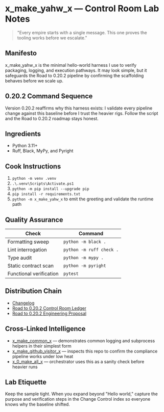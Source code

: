 # x_make_yahw_x — Control Room Lab Notes

> "Every empire starts with a single message. This one proves the tooling works before we escalate."

## Manifesto
x_make_yahw_x is the minimal hello-world harness I use to verify packaging, logging, and execution pathways. It may look simple, but it safeguards the Road to 0.20.2 pipeline by confirming the scaffolding behaves before we scale up.

## 0.20.2 Command Sequence
Version 0.20.2 reaffirms why this harness exists: I validate every pipeline change against this baseline before I trust the heavier rigs. Follow the script and the Road to 0.20.2 roadmap stays honest.

## Ingredients
- Python 3.11+
- Ruff, Black, MyPy, and Pyright

## Cook Instructions
1. `python -m venv .venv`
2. `.\.venv\Scripts\Activate.ps1`
3. `python -m pip install --upgrade pip`
4. `pip install -r requirements.txt`
5. `python -m x_make_yahw_x` to emit the greeting and validate the runtime path

## Quality Assurance
| Check | Command |
| --- | --- |
| Formatting sweep | `python -m black .`
| Lint interrogation | `python -m ruff check .`
| Type audit | `python -m mypy .`
| Static contract scan | `python -m pyright`
| Functional verification | `pytest`

## Distribution Chain
- [Changelog](./CHANGELOG.md)
- [Road to 0.20.2 Control Room Ledger](../x_0_make_all_x/Change%20Control/0.20.2/Road%20to%200.20.2%20Engineering%20Proposal.md)
- [Road to 0.20.2 Engineering Proposal](../x_0_make_all_x/Change%20Control/0.20.2/Road%20to%200.20.2%20Engineering%20Proposal.md)

## Cross-Linked Intelligence
- [x_make_common_x](../x_make_common_x/README.md) — demonstrates common logging and subprocess helpers in their simplest form
- [x_make_github_visitor_x](../x_make_github_visitor_x/README.md) — inspects this repo to confirm the compliance pipeline works under low heat
- [x_0_make_all_x](../x_0_make_all_x/README.md) — orchestrator uses this as a sanity check before heavier runs

## Lab Etiquette
Keep the sample tight. When you expand beyond "Hello world," capture the purpose and verification steps in the Change Control index so everyone knows why the baseline shifted.
